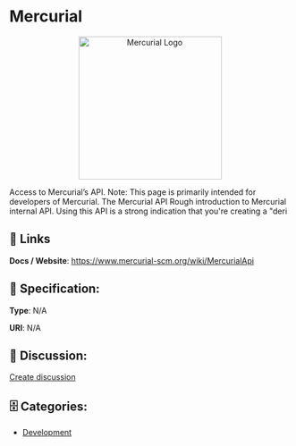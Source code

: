 # Mercurial
<p align="center">
    <img width="256" src="https://raw.githubusercontent.com/apis-list/apis-list/main/apis/mercurial/logo_256x256.png" alt="Mercurial Logo"/>
</p>

Access to Mercurial’s API.  Note: This page is primarily intended for developers of Mercurial.  The Mercurial API Rough introduction to Mercurial internal API. Using this API is a strong indication that you're creating a "deri

##  🔗 Links
**Docs / Website**: https://www.mercurial-scm.org/wiki/MercurialApi

## 🧬 Specification:
**Type**: N/A

**URI**: N/A

## 💬 Discussion:
[Create discussion](https://github.com/apis-list/apis-list/discussions/new)

## 🗄️ Categories:
- [Development](https://github.com/apis-list/apis-list#development)



